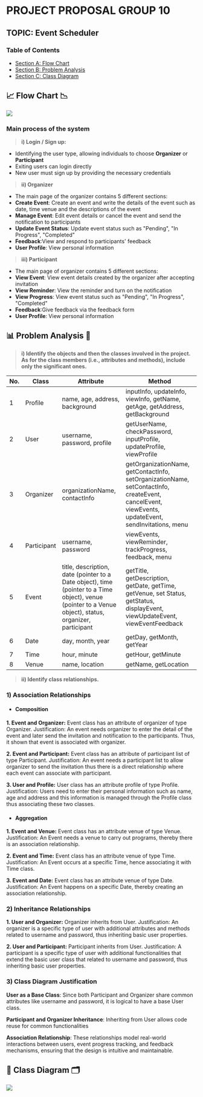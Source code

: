 # PROJECT PROPOSAL GROUP 10
## TOPIC: Event Scheduler

### Table of Contents
- [Section A: Flow Chart](##Flow-Chart)
- [Section B: Problem Analysis](##Problem-Analysis)
- [Section C: Class Diagram](##Class-Diagram)

## 📈 Flow Chart 📉
<image src = "Image/FlowChart.jpeg">
  
### Main process of the system
  
> __i) Login / Sign up:__
  - Identifying the user type, allowing individuals to choose **Organizer** or **Participant**
  - Exiting users can login directly
  - New user must sign up by providing the necessary credentials

> __ii) Organizer__
  - The main page of the organizer contains 5 different sections:
  - **Create Event**: Create an event and write the details of the event such as date, time venue and the descriptions of the event
  - **Manage Event**: Edit event details or cancel the event and send the notification to participants
  - **Update Event Status**: Update event status such as "Pending", "In Progress", "Completed"
  - **Feedback**:View and respond to participants' feedback
  - **User Profile**: View personal information

> __iii) Participant__
   - The main page of organizer contains 5 different sections:
  - **View Event**: View event details created by the organizer after accepting invitation
  - **View Reminder**: View the reminder and turn on the notification
  - **View Progress**: View event status such as "Pending", "In Progress", "Completed"
  - **Feedback**:Give feedback via the feedback form
  - **User Profile**: View personal information
    
## 📊 Problem Analysis 📑

> __i) Identify the objects and then the classes involved in the project. As for the class members (i.e., attributes and methods), include only the significant ones.__

|No.| Class                      | Attribute          | Method       |
|-----|----------------------------|--------------------|--------------|
|1|Profile            |name, age, address, background| inputInfo, updateInfo, viewInfo, getName, getAge, getAddress, getBackground|
|2|User|username, password, profile|getUserName, checkPassword, inputProfile, updateProfile, viewProfile|
|3|Organizer|organizationName, contactInfo|getOrganizationName, getContactInfo, setOrganizationName, setContactInfo, createEvent, cancelEvent, viewEvents, updateEvent, sendInvitations, menu|
|4|Participant|username, password|viewEvents, viewReminder, trackProgress, feedback, menu|
|5|Event|title, description, date (pointer to a Date object), time (pointer to a Time object), venue (pointer to a Venue object), status, organizer, participant|getTitle, getDescription, getDate, getTime, getVenue, set Status, getStatus, displayEvent, viewUpdateEvent, viewEventFeedback|
|6|Date|day, month, year|getDay, getMonth, getYear|
|7|Time|hour, minute|getHour, getMinute|
|8|Venue|name, location|getName, getLocation|

> __ii) Identify class relationships.__

### 1) Association Relationships
- #### Composition

**1. Event and Organizer:** Event class has an attribute of organizer of type Organizer. 
Justification: An event needs organizer to enter the detail of the event and later send the invitation and notification to the participants. Thus, it shown that event is associated with organizer. 

**2. Event and Participant:** Event class has an attribute of participant list of type Participant. 
Justification: An event needs a participant list to allow organizer to send the invitation thus there is a direct relationship where each event can associate with participant.  

**3. User and Profile:** User class has an attribute profile of type Profile. 
Justification: Users need to enter their personal information such as name, age and address and this information is managed through the Profile class thus associating these two classes.  


- #### Aggregation

**1. Event and Venue:** Event class has an attribute venue of type Venue. 
Justification: An Event needs a venue to carry out programs, thereby there is an association relationship.  

**2. Event and Time:** Event class has an attribute venue of type Time. 
Justification: An Event occurs at a specific Time, hence associating it with Time class. 

**3. Event and Date:** Event class has an attribute venue of type Date. 
Justification: An Event happens on a specific Date, thereby creating an association relationship. 


### 2) Inheritance Relationships

**1. User and Organizer:** Organizer inherits from User. 
Justification: An organizer is a specific type of user with additional attributes and methods related to username and password, thus inheriting basic user properties. 

**2. User and Participant:** Participant inherits from User. 
Justification: A participant is a specific type of user with additional functionalities that extend the basic user class that related to username and password, thus inheriting basic user properties.


### 3) Class Diagram Justification

**User as a Base Class**: Since both Participant and Organizer share common attributes like username and password, it is logical to have a base User class.
  
**Participant and Organizer Inheritance**: Inheriting from User allows code reuse for common functionalities
  
**Association Relationship**: These relationships model real-world interactions between users, event progress tracking, and feedback mechanisms, ensuring that the design is intuitive and maintainable.


## 🧾 Class Diagram 🗂️

<image src = "Image/UMLdiagram.png">


